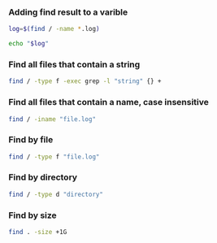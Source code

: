 ### Adding find result to a varible

```bash
log=$(find / -name *.log)

echo "$log"
```

### Find all files that contain a string

```bash
find / -type f -exec grep -l "string" {} +
```

### Find all files that contain a name, case insensitive
```bash
find / -iname "file.log"
```

### Find by file

```bash
find / -type f "file.log"
```

### Find by directory

```bash
find / -type d "directory"
```

### Find by size

```bash
find . -size +1G
```